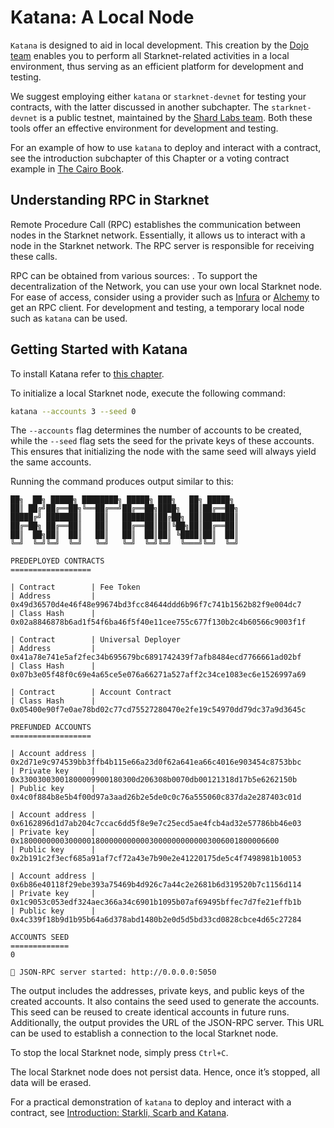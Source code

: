 # Katana: A Local Node

`Katana` is designed to aid in local development.
This creation by the [Dojo
team](https://github.com/dojoengine/dojo/blob/main/crates/katana/README.md)
enables you to perform all Starknet-related activities in a local
environment, thus serving as an efficient platform for development and
testing.

We suggest employing either `katana` or `starknet-devnet` for testing
your contracts, with the latter discussed in another
subchapter. The `starknet-devnet` is a public testnet, maintained by the
[Shard Labs team](https://github.com/0xSpaceShard/starknet-devnet-rs). Both
these tools offer an effective environment for development and testing.

For an example of how to use `katana` to deploy and interact with a
contract, see the introduction subchapter of this Chapter or a voting contract example in [The Cairo Book](https://book.cairo-lang.org/ch16-06-01-deploying-and-interacting-with-a-voting-contract.html).

## Understanding RPC in Starknet

Remote Procedure Call (RPC) establishes the communication between nodes
in the Starknet network. Essentially, it allows us to interact with a
node in the Starknet network. The RPC server is responsible for
receiving these calls.

RPC can be obtained from various sources: . To support the
decentralization of the Network, you can use your own local Starknet
node. For ease of access, consider using a provider such as
[Infura](https://docs.infura.io/networks/starknet/how-to) or
[Alchemy](https://www.alchemy.com/starknet) to get an RPC client. For
development and testing, a temporary local node such as `katana` can be
used.

## Getting Started with Katana

To install Katana refer to [this chapter](/ch02-01-basic-installation.html#katana-node-installation).

To initialize a local Starknet node, execute the following command:

```bash
katana --accounts 3 --seed 0
```

The `--accounts` flag determines the number of accounts to be created,
while the `--seed` flag sets the seed for the private keys of these
accounts. This ensures that initializing the node with the same seed
will always yield the same accounts.

Running the command produces output similar to this:

    ██╗  ██╗ █████╗ ████████╗ █████╗ ███╗   ██╗ █████╗
    ██║ ██╔╝██╔══██╗╚══██╔══╝██╔══██╗████╗  ██║██╔══██╗
    █████╔╝ ███████║   ██║   ███████║██╔██╗ ██║███████║
    ██╔═██╗ ██╔══██║   ██║   ██╔══██║██║╚██╗██║██╔══██║
    ██║  ██╗██║  ██║   ██║   ██║  ██║██║ ╚████║██║  ██║
    ╚═╝  ╚═╝╚═╝  ╚═╝   ╚═╝   ╚═╝  ╚═╝╚═╝  ╚═══╝╚═╝  ╚═╝

    PREDEPLOYED CONTRACTS
    ==================

    | Contract        | Fee Token
    | Address         | 0x49d36570d4e46f48e99674bd3fcc84644ddd6b96f7c741b1562b82f9e004dc7
    | Class Hash      | 0x02a8846878b6ad1f54f6ba46f5f40e11cee755c677f130b2c4b60566c9003f1f

    | Contract        | Universal Deployer
    | Address         | 0x41a78e741e5af2fec34b695679bc6891742439f7afb8484ecd7766661ad02bf
    | Class Hash      | 0x07b3e05f48f0c69e4a65ce5e076a66271a527aff2c34ce1083ec6e1526997a69

    | Contract        | Account Contract
    | Class Hash      | 0x05400e90f7e0ae78bd02c77cd75527280470e2fe19c54970dd79dc37a9d3645c

    PREFUNDED ACCOUNTS
    ==================

    | Account address |  0x2d71e9c974539bb3ffb4b115e66a23d0f62a641ea66c4016e903454c8753bbc
    | Private key     |  0x33003003001800009900180300d206308b0070db00121318d17b5e6262150b
    | Public key      |  0x4c0f884b8e5b4f00d97a3aad26b2e5de0c0c76a555060c837da2e287403c01d

    | Account address |  0x6162896d1d7ab204c7ccac6dd5f8e9e7c25ecd5ae4fcb4ad32e57786bb46e03
    | Private key     |  0x1800000000300000180000000000030000000000003006001800006600
    | Public key      |  0x2b191c2f3ecf685a91af7cf72a43e7b90e2e41220175de5c4f7498981b10053

    | Account address |  0x6b86e40118f29ebe393a75469b4d926c7a44c2e2681b6d319520b7c1156d114
    | Private key     |  0x1c9053c053edf324aec366a34c6901b1095b07af69495bffec7d7fe21effb1b
    | Public key      |  0x4c339f18b9d1b95b64a6d378abd1480b2e0d5d5bd33cd0828cbce4d65c27284

    ACCOUNTS SEED
    =============
    0

    🚀 JSON-RPC server started: http://0.0.0.0:5050

The output includes the addresses, private keys, and public keys of the
created accounts. It also contains the seed used to generate the
accounts. This seed can be reused to create identical accounts in future
runs. Additionally, the output provides the URL of the JSON-RPC server.
This URL can be used to establish a connection to the local Starknet
node.

To stop the local Starknet node, simply press `Ctrl+C`.

The local Starknet node does not persist data. Hence, once it’s stopped,
all data will be erased.

For a practical demonstration of `katana` to deploy and interact with a
contract, see [Introduction: Starkli, Scarb and Katana](ch02-02-starkli-scarb-katana.md).
